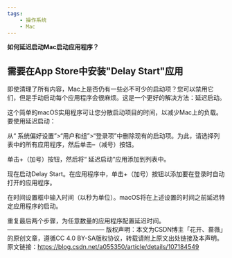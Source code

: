 ```yaml
---
tags:
    - 操作系统
    - Mac
---
```


**如何延迟启动Mac启动应用程序？**

## 需要在App Store中安装"Delay Start"应用

即使清理了所有内容，Mac上是否仍有一些必不可少的启动项？您可以禁用它们，但是手动启动每个应用程序会很麻烦。这是一个更好的解决方法：延迟启动。

这个简单的macOS实用程序可让您分散启动项目的时间，以减少Mac上的负载。要使用延迟启动：

从“ 系统偏好设置”>“用户和组”>“登录项”中删除现有的启动项。为此，请选择列表中的所有应用程序，然后单击–（减号）按钮。

单击+（加号）按钮，然后将“ 延迟启动”应用添加到列表中。

现在启动Delay Start。在应用程序中，单击+（加号）按钮以添加要在登录时自动打开的应用程序。

在时间设置框中输入时间（以秒为单位）。macOS将在上述设置的时间之前延迟特定应用程序的启动。

重复最后两个步骤，为任意数量的应用程序配置延迟时间。
————————————————
版权声明：本文为CSDN博主「花开、蔷薇」的原创文章，遵循CC 4.0 BY-SA版权协议，转载请附上原文出处链接及本声明。
原文链接：https://blog.csdn.net/a055350/article/details/107184549